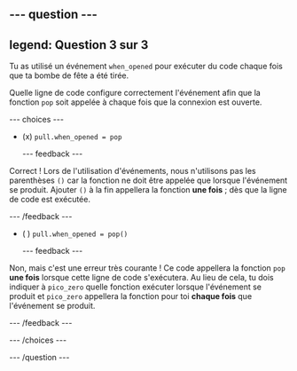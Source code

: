 
--- question ---
---
legend: Question 3 sur 3
---

Tu as utilisé un événement `when_opened` pour exécuter du code chaque fois que ta bombe de fête a été tirée.

Quelle ligne de code configure correctement l'événement afin que la fonction `pop` soit appelée à chaque fois que la connexion est ouverte.

--- choices ---

- (x) `pull.when_opened = pop`

  --- feedback ---

Correct ! Lors de l'utilisation d'événements, nous n'utilisons pas les parenthèses `()` car la fonction ne doit être appelée que lorsque l'événement se produit. Ajouter `()` à la fin appellera la fonction **une fois** ; dès que la ligne de code est exécutée.

  --- /feedback ---

- ( ) `pull.when_opened = pop()`

  --- feedback ---

Non, mais c'est une erreur très courante ! Ce code appellera la fonction `pop` **une fois** lorsque cette ligne de code s'exécutera. Au lieu de cela, tu dois indiquer à `pico_zero` quelle fonction exécuter lorsque l'événement se produit et `pico_zero` appellera la fonction pour toi **chaque fois** que l'événement se produit.

  --- /feedback ---

--- /choices ---

--- /question ---
